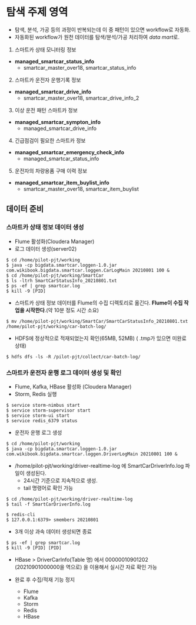 # 탐색 주제 영역

- 탐색, 분석, 가공 등의 과정이 반복되는데 이 중 패턴이 있으면 workflow로 자동화.
- 자동화된 workflow가 원천 데이터를 탐색/분석/가공 처리하여 *data mart*로.

1. 스마트카 상태 모니터링 정보
- **managed_smartcar_status_info**
  - smartcar_master_over18, smartcar_status_info
2. 스마트카 운전자 운행기록 정보
- **managed_smartcar_drive_info**
  - smartcar_master_over18, smartcar_drive_info_2
3. 이상 운전 패턴 스마트카 정보
- **managed_smartcar_sympton_info**
  - managed_smartcar_drive_info
4. 긴급점검이 필요한 스마트카 정보
- **managed_smartcar_emergency_check_info**
  - managed_smartcar_status_info
5. 운전자의 차량용품 구매 이력 정보
- **managed_smartcar_item_buylist_info**
  - smartcar_master_over18, smartcar_item_buylist


## 데이터 준비

### 스마트카 상태 정보 데이터 생성

- Flume 활성화(Cloudera Manager)
- 로그 데이터 생성(server02)

```
$ cd /home/pilot-pjt/working
$ java -cp bigdata.smartcar.loggen-1.0.jar com.wikibook.bigdata.smartcar.loggen.CarLogMain 20210801 100 &
$ cd /home/pilot-pjt/working/SmartCar
$ ls -ltrh SmartCarStatusInfo_20210801.txt
$ ps -ef | grep smartcar.log
$ kill -9 [PID]
```

- 스마트카 상태 정보 데이터를 Flume의 수집 디렉토리로 옮긴다. **Flume이 수집 작업을 시작한다**.(약 10분 정도 시간 소요)

`$ mv /home/pilot-pjt/working/SmartCar/SmartCarStatusInfo_20210801.txt /home/pilot-pjt/working/car-batch-log/`
- HDFS에 정상적으로 적재되었는지 확인(65MB, 52MB) ( .tmp가 있으면 미완료 상태)

`$ hdfs dfs -ls -R /pilot-pjt/collect/car-batch-log/`


### 스마트카 운전자 운행 로그 데이터 생성 및 확인

- Flume, Kafka, HBase 활성화 (Cloudera Manager)
- Storm, Redis 실행

```
$ service storm-nimbus start
$ service storm-supervisor start
$ service storm-ui start
$ service redis_6379 status
```

- 운전자 운행 로그 생성

```
$ cd /home/pilot-pjt/working
$ java -cp bigdata.smartcar.loggen-1.0.jar com.wikibook.bigdata.smartcar.loggen.DriverLogMain 20210801 100 &
```

- /home/pilot-pjt/working/driver-realtime-log 에 SmartCarDriverInfo.log 파일이 생성된다. 
  - 24시간 기준으로 지속적으로 생성. 
  - tail 명령어로 확인 가능

```
$ cd /home/pilot-pjt/working/driver-realtime-log
$ tail -f SmartCarDriverInfo.log

$ redis-cli
$ 127.0.0.1:6379> smembers 20210801
```

- 3개 이상 과속 데이터 생성되면 종료

```
$ ps -ef | grep smartcar.log
$ kill -9 [PID] [PID]
```

- HBase > DriverCarInfo(Table 명) 에서 00000010901202 (20210901000000을 역으로) 을 이용해서 실시간 자료 확인 가능

- 완료 후 수집/적재 기능 정지
  - Flume
  - Kafka
  - Storm
  - Redis
  - HBase

